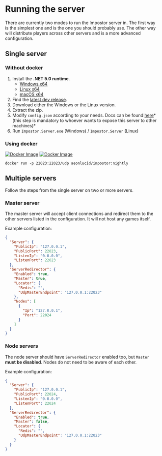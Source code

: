 # Running the server

There are currently two modes to run the Impostor server in. The first way is the simplest one and is the one you should probably use. The other way will distribute players across other servers and is a more advanced configuration.

## Single server

### Without docker
1. Install the **.NET 5.0 runtime**.
    - [Windows x64](https://dotnet.microsoft.com/download/dotnet/thank-you/runtime-5.0.0-windows-x64-installer)
    - [Linux x64](https://docs.microsoft.com/en-us/dotnet/core/install/linux)
    - [macOS x64](https://dotnet.microsoft.com/download/dotnet/thank-you/runtime-5.0.0-macos-x64-installer)
2. Find the [latest dev release](https://ci.appveyor.com/project/Impostor/Impostor/branch/dev/artifacts).
3. Download either the Windows or the Linux version.
4. Extract the zip.
5. Modify `config.json` according to your needs. Docs can be found [here](Server-configuration.md)* (this step is mandatory to whoever wants to expose this server to other machines)*
6. Run `Impostor.Server.exe` (Windows) / `Impostor.Server` (Linux)

### Using docker

[![Docker Image](https://img.shields.io/docker/v/aeonlucid/impostor?sort=semver)](https://hub.docker.com/repository/docker/aeonlucid/impostor)
[![Docker Image](https://img.shields.io/docker/v/aeonlucid/impostor/edge)](https://hub.docker.com/repository/docker/aeonlucid/impostor)

```
docker run -p 22023:22023/udp aeonlucid/impostor:nightly
```

## Multiple servers

Follow the steps from the single server on two or more servers.

### Master server

The master server will accept client connections and redirect them to the other servers listed in the configuration. It will not host any games itself.

Example configuration:

```json
{
  "Server": {
    "PublicIp": "127.0.0.1",
    "PublicPort": 22023,
    "ListenIp": "0.0.0.0",
    "ListenPort": 22023
  },
  "ServerRedirector": {
    "Enabled": true,
    "Master": true,
    "Locator": {
      "Redis": "",
      "UdpMasterEndpoint": "127.0.0.1:22023"
    },
    "Nodes": [
      {
        "Ip": "127.0.0.1",
        "Port": 22024
      }
    ]
  }
}
```

### Node servers

The node server should have `ServerRedirector` enabled too, but `Master` **must be disabled**. Nodes do not need to be aware of each other.

Example configuration:

```json
{
  "Server": {
    "PublicIp": "127.0.0.1",
    "PublicPort": 22024,
    "ListenIp": "0.0.0.0",
    "ListenPort": 22024
  },
  "ServerRedirector": {
    "Enabled": true,
    "Master": false,
    "Locator": {
      "Redis": "",
      "UdpMasterEndpoint": "127.0.0.1:22023"
    }
  }
}
```

